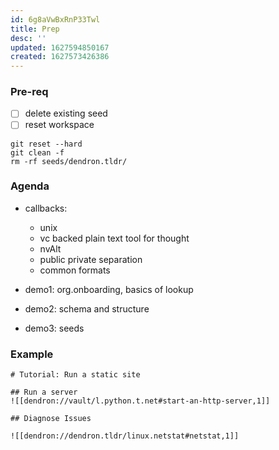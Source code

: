 ```yaml
---
id: 6g8aVwBxRnP33Twl
title: Prep
desc: ''
updated: 1627594850167
created: 1627573426386
---
```


### Pre-req
- [ ] delete existing seed
- [ ] reset workspace

```
git reset --hard
git clean -f
rm -rf seeds/dendron.tldr/
```

### Agenda

- callbacks: 
  - unix 
  - vc backed plain text tool for thought
  - nvAlt
  - public private separation
  - common formats

- demo1: org.onboarding, basics of lookup
- demo2: schema and structure
- demo3: seeds

### Example

```
# Tutorial: Run a static site 

## Run a server
![[dendron://vault/l.python.t.net#start-an-http-server,1]]

## Diagnose Issues

![[dendron://dendron.tldr/linux.netstat#netstat,1]]
```
